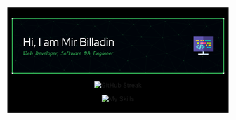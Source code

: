 
<div style="background-color: black; padding: 10px;">


<p align="center">
  <a>
    <img src="./github-header.png">
  </a>
</p>

<p align="center">
  <a>
    <img src="https://github-readme-streak-stats.herokuapp.com?user=billadin&theme=github-dark" alt="GitHub Streak">
  </a>
</p>

 

<p align="center">
  <a>
    <img src="https://skillicons.dev/icons?i=react,js,java,selenium,nodejs,express,mongodb,firebase,tailwind,html,css&theme=dark" alt="My Skills">
  </a>
</p>
</div>


